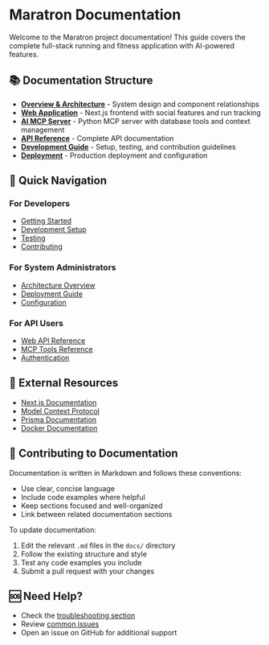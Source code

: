 # Maratron Documentation

Welcome to the Maratron project documentation! This guide covers the complete full-stack running and fitness application with AI-powered features.

## 📚 Documentation Structure

- [**Overview & Architecture**](./architecture.md) - System design and component relationships
- [**Web Application**](./web-app.md) - Next.js frontend with social features and run tracking
- [**AI MCP Server**](./ai-server.md) - Python MCP server with database tools and context management
- [**API Reference**](./api-reference.md) - Complete API documentation
- [**Development Guide**](./development.md) - Setup, testing, and contribution guidelines
- [**Deployment**](./deployment.md) - Production deployment and configuration

## 🚀 Quick Navigation

### For Developers
- [Getting Started](../README.md#quick-start)
- [Development Setup](./development.md#setup)
- [Testing](./development.md#testing)
- [Contributing](./development.md#contributing)

### For System Administrators
- [Architecture Overview](./architecture.md)
- [Deployment Guide](./deployment.md)
- [Configuration](./deployment.md#configuration)

### For API Users
- [Web API Reference](./api-reference.md#web-api)
- [MCP Tools Reference](./api-reference.md#mcp-tools)
- [Authentication](./api-reference.md#authentication)

## 🔗 External Resources

- [Next.js Documentation](https://nextjs.org/docs)
- [Model Context Protocol](https://modelcontextprotocol.io)
- [Prisma Documentation](https://www.prisma.io/docs)
- [Docker Documentation](https://docs.docker.com)

## 📝 Contributing to Documentation

Documentation is written in Markdown and follows these conventions:
- Use clear, concise language
- Include code examples where helpful
- Keep sections focused and well-organized
- Link between related documentation sections

To update documentation:
1. Edit the relevant `.md` files in the `docs/` directory
2. Follow the existing structure and style
3. Test any code examples you include
4. Submit a pull request with your changes

## 🆘 Need Help?

- Check the [troubleshooting section](./development.md#troubleshooting)
- Review [common issues](./development.md#common-issues)
- Open an issue on GitHub for additional support